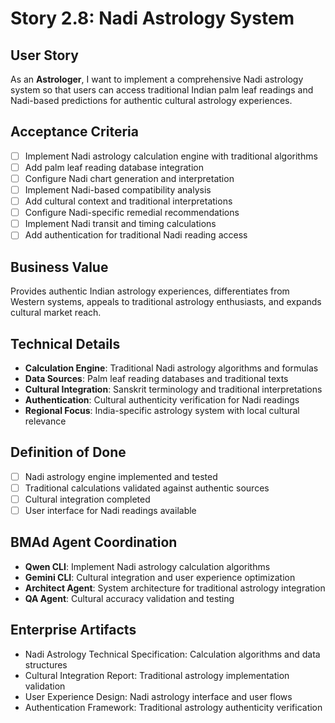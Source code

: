 # Story 2.8: Nadi Astrology System

## User Story
As an **Astrologer**, I want to implement a comprehensive Nadi astrology system so that users can access traditional Indian palm leaf readings and Nadi-based predictions for authentic cultural astrology experiences.

## Acceptance Criteria
- [ ] Implement Nadi astrology calculation engine with traditional algorithms
- [ ] Add palm leaf reading database integration
- [ ] Configure Nadi chart generation and interpretation
- [ ] Implement Nadi-based compatibility analysis
- [ ] Add cultural context and traditional interpretations
- [ ] Configure Nadi-specific remedial recommendations
- [ ] Implement Nadi transit and timing calculations
- [ ] Add authentication for traditional Nadi reading access

## Business Value
Provides authentic Indian astrology experiences, differentiates from Western systems, appeals to traditional astrology enthusiasts, and expands cultural market reach.

## Technical Details
- **Calculation Engine**: Traditional Nadi astrology algorithms and formulas
- **Data Sources**: Palm leaf reading databases and traditional texts
- **Cultural Integration**: Sanskrit terminology and traditional interpretations
- **Authentication**: Cultural authenticity verification for Nadi readings
- **Regional Focus**: India-specific astrology system with local cultural relevance

## Definition of Done
- [ ] Nadi astrology engine implemented and tested
- [ ] Traditional calculations validated against authentic sources
- [ ] Cultural integration completed
- [ ] User interface for Nadi readings available

## BMAd Agent Coordination
- **Qwen CLI**: Implement Nadi astrology calculation algorithms
- **Gemini CLI**: Cultural integration and user experience optimization
- **Architect Agent**: System architecture for traditional astrology integration
- **QA Agent**: Cultural accuracy validation and testing

## Enterprise Artifacts
- Nadi Astrology Technical Specification: Calculation algorithms and data structures
- Cultural Integration Report: Traditional astrology implementation validation
- User Experience Design: Nadi astrology interface and user flows
- Authentication Framework: Traditional astrology authenticity verification